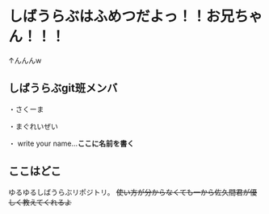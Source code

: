 # しばうらぶはふめつだよっ！！お兄ちゃん！！！
↑んんんw

## しばうらぶgit班メンバ

・さくーま

・まぐれいぜい

・
write your name...**ここに名前を書く**

## ここはどこ

ゆるゆるしばうらぶリポジトリ。
~~使い方が分からなくても一から佐久間君が優しく教えてくれるよ~~

